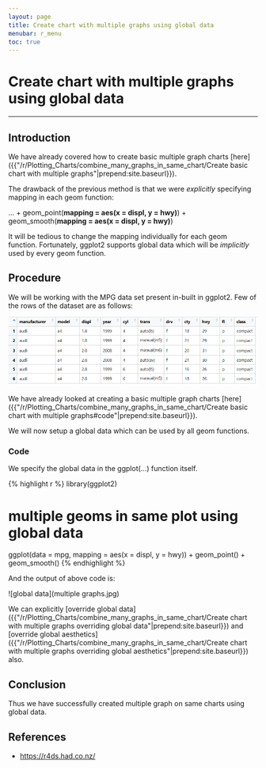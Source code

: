 ```yaml
---
layout: page
title: Create chart with multiple graphs using global data
menubar: r_menu
toc: true
---
```


# Create chart with multiple graphs using global data

-------------------------------------------------------------------

## Introduction

We have already covered how to create basic multiple graph charts [here]({{"/r/Plotting_Charts/combine_many_graphs_in_same_chart/Create basic chart with multiple graphs"|prepend:site.baseurl}}). 

The drawback of the previous method is that we were *explicitly* specifying mapping in each geom function:

... + geom_point(**mapping = aes(x = displ, y = hwy)**) + geom_smooth(**mapping = aes(x = displ, y = hwy)**)

It will be tedious to change the mapping individually for each geom function. Fortunately, ggplot2 supports global data which will be *implicitly* used by every geom function.

## Procedure

We will be working with the MPG data set present in-built in ggplot2. Few of the rows of the dataset are as follows:

![MPG head](MPG_head.png)


We have already looked at creating a basic multiple graph charts [here]({{"/r/Plotting_Charts/combine_many_graphs_in_same_chart/Create basic chart with multiple graphs#code"|prepend:site.baseurl}}). 

We will now setup a global data which can be used by all geom functions.

### Code

We specify the global data in the ggplot(...) function itself.

{% highlight r %} 
library(ggplot2)
# multiple geoms in same plot using global data
ggplot(data = mpg, mapping = aes(x = displ, y = hwy)) + geom_point() + geom_smooth()
{% endhighlight %}

And the output of above code is:

![global data](multiple graphs.jpg)

We can explicitly [override global data]({{"/r/Plotting_Charts/combine_many_graphs_in_same_chart/Create chart with multiple graphs overriding global data"|prepend:site.baseurl}}) and [override global aesthetics]({{"/r/Plotting_Charts/combine_many_graphs_in_same_chart/Create chart with multiple graphs overriding global aesthetics"|prepend:site.baseurl}}) also.

## Conclusion

Thus we have successfully created multiple graph on same charts using global data. 

## References
- https://r4ds.had.co.nz/